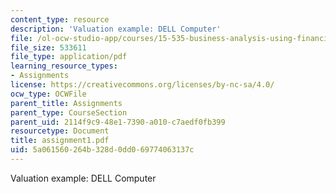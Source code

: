 ```yaml
---
content_type: resource
description: 'Valuation example: DELL Computer'
file: /ol-ocw-studio-app/courses/15-535-business-analysis-using-financial-statements-spring-2003/5a061560264b328d0dd069774063137c_assignment1.pdf
file_size: 533611
file_type: application/pdf
learning_resource_types:
- Assignments
license: https://creativecommons.org/licenses/by-nc-sa/4.0/
ocw_type: OCWFile
parent_title: Assignments
parent_type: CourseSection
parent_uid: 2114f9c9-48e1-7390-a010-c7aedf0fb399
resourcetype: Document
title: assignment1.pdf
uid: 5a061560-264b-328d-0dd0-69774063137c
---
```

Valuation example: DELL Computer